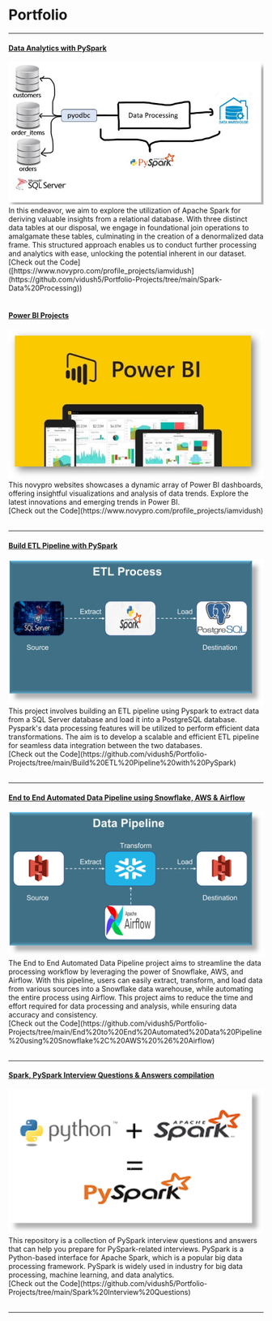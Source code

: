 # Portfolio


---
#### [Data Analytics with PySpark]([https://www.novypro.com/profile_projects/iamvidush](https://github.com/vidush5/Portfolio-Projects/tree/main/Spark-Data%20Processing))
<img src="images/pysparkpro01.JPG?raw=true"/>
In this endeavor, we aim to explore the utilization of Apache Spark for deriving valuable insights from a relational database. With three distinct data tables at our disposal, we engage in foundational join operations to amalgamate these tables, culminating in the creation of a denormalized data frame. This structured approach enables us to conduct further processing and analytics with ease, unlocking the potential inherent in our dataset.

<br>
[Check out the Code]([https://www.novypro.com/profile_projects/iamvidush](https://github.com/vidush5/Portfolio-Projects/tree/main/Spark-Data%20Processing))
<br>
<!-- <form action="https://share.streamlit.io/anirbansaha96/asl/main/src/st_asl.py" method="get" target="_blank"><button type="submit">Try it out!</button></form> -->
<br>


#### [Power BI Projects](https://www.novypro.com/profile_projects/iamvidush)
<img src="images/project_powerbi.jpg?raw=true"/>
This novypro websites showcases a dynamic array of Power BI dashboards, offering insightful visualizations and analysis of data trends. Explore the latest innovations and emerging trends in Power BI.

<br>
[Check out the Code](https://www.novypro.com/profile_projects/iamvidush)
<br>
<!-- <form action="https://share.streamlit.io/anirbansaha96/asl/main/src/st_asl.py" method="get" target="_blank"><button type="submit">Try it out!</button></form> -->
<br>

---
#### [Build ETL Pipeline with PySpark](https://github.com/vidush5/Portfolio-Projects/tree/main/Build%20ETL%20Pipeline%20with%20PySpark)
<img src="images/project01.png?raw=true"/>
This project involves building an ETL pipeline using Pyspark to extract data from a SQL Server database and load it into a PostgreSQL database. Pyspark's data processing features will be utilized to perform efficient data transformations. The aim is to develop a scalable and efficient ETL pipeline for seamless data integration between the two databases.

<br>
[Check out the Code](https://github.com/vidush5/Portfolio-Projects/tree/main/Build%20ETL%20Pipeline%20with%20PySpark)
<br>
<!-- <form action="https://share.streamlit.io/anirbansaha96/asl/main/src/st_asl.py" method="get" target="_blank"><button type="submit">Try it out!</button></form> -->
<br>

---
#### [End to End Automated Data Pipeline using Snowflake, AWS & Airflow](https://github.com/vidush5/Portfolio-Projects/tree/main/End%20to%20End%20Automated%20Data%20Pipeline%20using%20Snowflake%2C%20AWS%20%26%20Airflow)
<img src="images/project02.png?raw=true"/>
The End to End Automated Data Pipeline project aims to streamline the data processing workflow by leveraging the power of Snowflake, AWS, and Airflow. With this pipeline, users can easily extract, transform, and load data from various sources into a Snowflake data warehouse, while automating the entire process using Airflow. This project aims to reduce the time and effort required for data processing and analysis, while ensuring data accuracy and consistency.

<br>
[Check out the Code](https://github.com/vidush5/Portfolio-Projects/tree/main/End%20to%20End%20Automated%20Data%20Pipeline%20using%20Snowflake%2C%20AWS%20%26%20Airflow)
<br>
<!-- <form action="https://share.streamlit.io/anirbansaha96/asl/main/src/st_asl.py" method="get" target="_blank"><button type="submit">Try it out!</button></form> -->
<br>

---

#### [Spark, PySpark Interview Questions & Answers compilation](https://github.com/vidush5/Portfolio-Projects/tree/main/Spark%20Interview%20Questions)
<img src="images/project03.png?raw=true"/>
This repository is a collection of PySpark interview questions and answers that can help you prepare for PySpark-related interviews. PySpark is a Python-based interface for Apache Spark, which is a popular big data processing framework. PySpark is widely used in industry for big data processing, machine learning, and data analytics.

<br>
[Check out the Code](https://github.com/vidush5/Portfolio-Projects/tree/main/Spark%20Interview%20Questions)
<br>
<!-- <form action="https://share.streamlit.io/anirbansaha96/asl/main/src/st_asl.py" method="get" target="_blank"><button type="submit">Try it out!</button></form> -->
<br>

---


